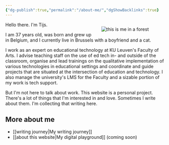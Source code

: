 ```yaml
---
{"dg-publish":true,"permalink":"/about-me/","dgShowBacklinks":true}
---
```



<div style="width: 35%; float: right; margin: 0 2em;">
<p><img src="https://filedn.eu/lk3agvt89YPVfVtjPtpWrdX/me.jpg" alt="this is me in a forest" /></p>
</div>
<p class="introduction">Hello there. I'm Tijs.</p>
I am 37 years old, was born and grew up in Belgium, and I currently live in Brussels with a boyfriend and a cat.

I work as an expert on educational technology at KU Leuven's Faculty of Arts. I advise teaching staff on the use of ed tech in- and outside of the classroom, organise and lead trainings on the qualitative implementation of various technologies in educational settings and coordinate and guide projects that are situated at the intersection of education and technology. I also manage the university's LMS for the Faculty and a sizable portion of my work is tech support.

But I'm not here to talk about work. This website is a personal project. There's a lot of things that I'm interested in and love. Sometimes I write about them. I'm collecting that writing here.
## More about me
- [[writing journey\|My writing journey]]
- [[about this website\|My digital playground]] (coming soon)
